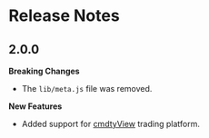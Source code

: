 # Release Notes

## 2.0.0
**Breaking Changes**

* The ```lib/meta.js``` file was removed.

**New Features**

* Added support for [cmdtyView](https://www.barchart.com/cmdty/trading/cmdtyview) trading platform.

